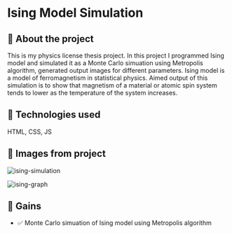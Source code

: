 # Ising Model Simulation

## :pencil: About the project

This is my physics license thesis project. In this project I programmed Ising model and simulated it as a Monte Carlo simuation using Metropolis algorithm, generated output images for different parameters. Ising model is a model of ferromagnetism in statistical physics. Aimed output of this simulation is to show that magnetism of a material or atomic spin system tends to lower as the temperature of the system increases.

## :microscope: Technologies used

HTML, CSS, JS

## :art: Images from project

![ising-simulation](https://github.com/caglartufan/ising-model-simulation/assets/37420200/a947f910-a700-467d-be9a-07060dbb999d)


![ising-graph](https://github.com/caglartufan/ising-model-simulation/assets/37420200/1391cb3a-bd87-4b4e-b925-a5e7dc534b76)


## :dart: Gains

- :white_check_mark: Monte Carlo simuation of Ising model using Metropolis algorithm
